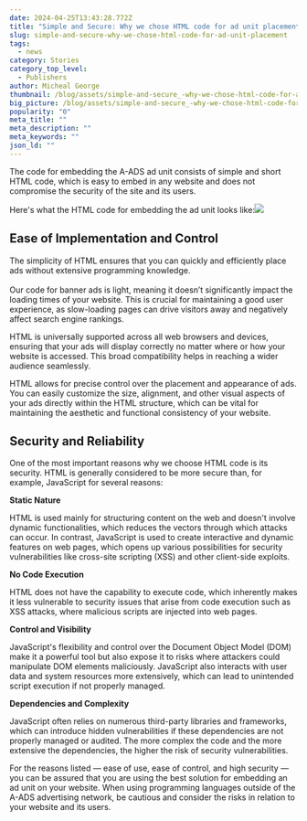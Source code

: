 ```yaml
---
date: 2024-04-25T13:43:28.772Z
title: "Simple and Secure: Why we chose HTML code for ad unit placement"
slug: simple-and-secure-why-we-chose-html-code-for-ad-unit-placement
tags:
  - news
category: Stories
category_top_level:
  - Publishers
author: Micheal George
thumbnail: /blog/assets/simple-and-secure_-why-we-chose-html-code-for-ad-unit-placement-blog.png
big_picture: /blog/assets/simple-and-secure_-why-we-chose-html-code-for-ad-unit-placement-short.png
popularity: "0"
meta_title: ""
meta_description: ""
meta_keywords: ""
json_ld: ""
---
```

The code for embedding the A-ADS ad unit consists of simple and short HTML code, which is easy to embed in any website and does not compromise the security of the site and its users. 

Here's what the HTML code for embedding the ad unit looks like:![](https://lh7-us.googleusercontent.com/JkWc-3D8Fo096D0bhJLIwJePzgYZGsprGSfCiAnxzp4cLYvsLefmaHf5HBKhgsyr8GiGlzJKLhrL4U8UJkgSWVf9skiAy4fBVTivSEN4kW58hCX2hBmW9c9yF5quhkDxIkrR-FnmOk1nSRqBkehuXNY)

## Ease of Implementation and Control

The simplicity of HTML ensures that you can quickly and efficiently place ads without extensive programming knowledge.\
\
Our code for banner ads is light, meaning it doesn’t significantly impact the loading times of your website. This is crucial for maintaining a good user experience, as slow-loading pages can drive visitors away and negatively affect search engine rankings.

HTML is universally supported across all web browsers and devices, ensuring that your ads will display correctly no matter where or how your website is accessed. This broad compatibility helps in reaching a wider audience seamlessly.

HTML allows for precise control over the placement and appearance of ads. You can easily customize the size, alignment, and other visual aspects of your ads directly within the HTML structure, which can be vital for maintaining the aesthetic and functional consistency of your website.

## **Security and Reliability**

One of the most important reasons why we choose HTML code is its security. HTML is generally considered to be more secure than, for example, JavaScript for several reasons:

**Static Nature** 

HTML is used mainly for structuring content on the web and doesn't involve dynamic functionalities, which reduces the vectors through which attacks can occur. In contrast, JavaScript is used to create interactive and dynamic features on web pages, which opens up various possibilities for security vulnerabilities like cross-site scripting (XSS) and other client-side exploits.

**No Code Execution**

HTML does not have the capability to execute code, which inherently makes it less vulnerable to security issues that arise from code execution such as XSS attacks, where malicious scripts are injected into web pages.

**Control and Visibility**

JavaScript's flexibility and control over the Document Object Model (DOM) make it a powerful tool but also expose it to risks where attackers could manipulate DOM elements maliciously. JavaScript also interacts with user data and system resources more extensively, which can lead to unintended script execution if not properly managed.

**Dependencies and Complexity**

JavaScript often relies on numerous third-party libraries and frameworks, which can introduce hidden vulnerabilities if these dependencies are not properly managed or audited. The more complex the code and the more extensive the dependencies, the higher the risk of security vulnerabilities.

For the reasons listed — ease of use, ease of control, and high security — you can be assured that you are using the best solution for embedding an ad unit on your website. When using programming languages outside of the A-ADS advertising network, be cautious and consider the risks in relation to your website and its users.